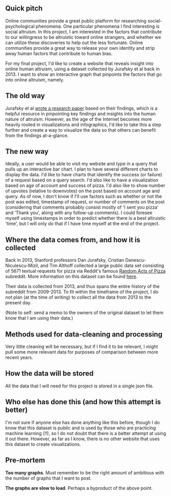 ## Quick pitch

Online communities provide a great public platform for researching social-psychological phenomena. One particular phenomena I find interesting is social altruism. In this project, I am interested in the factors that contribute to our willingness to be altruistic toward online strangers, and whether we can utilize these discoveries to help out the less fortunate. Online communities provide a great way to release your own identity and strip away human factors that contribute to human bias.

For my final project, I'd like to create a website that reveals insight into online human altruism, using a dataset collected by Jurafsky et al back in 2013. I want to show an interactive graph that pinpoints the factors that go into online altruism, namely.

## The old way

Jurafsky et al [wrote a research paper](http://cs.stanford.edu/~althoff/raop-dataset/altruistic_requests_icwsm.pdf) based on their findings, which is a helpful resource in pinpointing key findings and insights into the human nature of altruism. However, as the age of the Internet becomes more heavily rooted in visualizations and infographics, I'd like to take this a step further and create a way to visualize the data so that others can benefit from the findings at-a-glance.

## The new way

Ideally, a user would be able to visit my website and type in a query that pulls up an interactive bar chart. I plan to have several different charts to display the data. I'd like to have charts that identify the success (or failure) of a request based on a query search. I'd also like to have a visualization based on age of account and success of pizza. I'd also like to show number of upvotes (relative to downvotes) on the post based on account age and query. As of now, I don't know if I'll use factors such as whether or not the post was edited, timestamp of request, or number of comments on the post (considering that comments probably consist mostly of 'I sent you pizza' and 'Thank you', along with any follow-up comments). I could foresee myself using timestamps in order to predict whether there is a best altruistic 'time', but I will only do that if I have time myself at the end of the project.

## Where the data comes from, and how it is collected

Back in 2013, Stanford professors Dan Jurafsky, Cristian Danescu-Niculescu-Mizil, and Tim Althoff collected a large public data set consisting of 5671 textual requests for pizza via Reddit's famous [Random Acts of Pizza](http://www.reddit.com/r/Random_Acts_Of_Pizza/) subreddit. More information on this dataset can be found [here](http://cs.stanford.edu/~althoff/raop-dataset/).

Their data is collected from 2013, and thus spans the entire history of the subreddit from 2009-2013. To fit within the timeframe of the project, I do not plan (at the time of writing) to collect all the data from 2013 to the present day.

(Note to self: send a memo to the owners of the original dataset to let them know that I am using their data.)

## Methods used for data-cleaning and processing

Very little cleaning will be necessary, but if I find it to be relevant, I might pull some more relevant data for purposes of comparison between more recent years.

## How the data will be stored

All the data that I will need for this project is stored in a single json file.

## Who else has done this (and how this attempt is better)

I'm not sure if anyone else has done anything like this before, though I do know that this dataset is public and is used by those who are practicing machine learning (!!), so I do not doubt that there is a better attempt at using it out there. However, as far as I know, there is no other website that uses this dataset to create visualizations.

## Pre-mortem

**Too many graphs**. Must remember to be the right amount of ambitious with the number of graphs that I want to post.

**The graphs are slow to load**. Perhaps a byproduct of the above point.